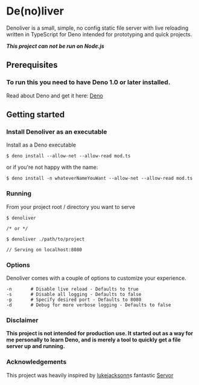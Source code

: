 # De(no)liver

Denoliver is a small, simple, no config static file server with live reloading written in TypeScript for Deno intended for prototyping and quick projects.

_**This project can not be run on Node.js**_

## Prerequisites

### To run this you need to have Deno 1.0 or later installed.

Read about Deno and get it here: [Deno](https://deno.land/)

## Getting started

### Install Denoliver as an executable

Install as a Deno executable

```
$ deno install --allow-net --allow-read mod.ts
```

or if you're not happy with the name:

```
$ deno install -n whateverNameYouWant --allow-net --allow-read mod.ts
```

### Running

From your project root / directory you want to serve

```
$ denoliver

/* or */

$ denoliver ./path/to/project

// Serving on localhost:8080
```

### Options

Denoliver comes with a couple of options to customize your experience.

```
-n       # Disable live reload - Defaults to true
-s       # Disable all logging - Defaults to false
-p       # Specify desired port - Defaults to 8080
-d       # Debug for more verbose logging - Defaults to false
```

### Disclaimer

**This project is not intended for production use. It started out as a way for me personally to learn Deno, and is merely a tool to quickly get a file server up and running.**

### Acknowledgements

This project was heavily inspired by [lukejacksonn](https://github.com/lukejacksonn)s fantastic [Servor](https://github.com/lukejacksonn/servor/)

```

```
